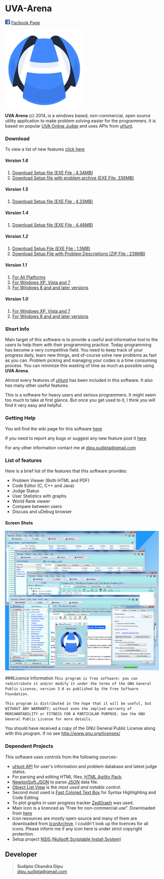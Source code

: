 # UVA-Arena   

![Facebook Icon](https://raw.githubusercontent.com/dipu-bd/UVA-Arena/master/Images/facebook.png) [Facbook Page](https://www.facebook.com/uvaarena?ref=github)     
   
[![UVA Arena Icon](https://raw.githubusercontent.com/dipu-bd/UVA-Arena/master/Images/Main.png)](https://raw.githubusercontent.com/dipu-bd/UVA-Arena/master/Images/Main.png)    

**UVA Arena** (c) 2014, is a windows based, non-commercial, open source utility application to make problem solving easier for the programmers. It is based on popular [UVA Online Judge](http://uva.onlinejudge.org/) and uses APIs from [uHunt](http://uhunt.felix-halim.net/).        
 
### Download  
To view a list of new features [click here](https://github.com/dipu-bd/UVA-Arena/wiki/What's-New)        

##### Version 1.6
1. [Download Setup file (EXE File : 4.34MB)](http://www.mediafire.com/download/kh7he74cceuxu3j/UVA_Arena_1.6.1.exe)     
2. [Download Setup file with problem archive (EXE File: 336MB)](http://www.mediafire.com/download/c3zi0zz7e18c98l/UVA_Arena_1.6_archive.exe) 

##### Version 1.5   
1. [Download Setup file (EXE File : 4.33MB)](https://github.com/dipu-bd/UVA-Arena/blob/master/Setup/Windows/UVA_Arena_1.5_x86_win.exe?raw=true)     

##### Version 1.4   
1. [Download Setup file (EXE File : 4.48MB)](https://github.com/dipu-bd/UVA-Arena/blob/master/Setup/Windows/UVA_Arena_1.4_x86_win.exe?raw=true)     

##### Version 1.2
1. [Download Setup File (EXE File : 1.5MB)](https://github.com/dipu-bd/UVA-Arena/blob/master/Setup/Windows/UVA%20Arena%201.2.exe?raw=true)     
2. [Download Setup File with Problem Descriptions (ZIP File : 238MB)](http://sourceforge.net/projects/uvaarena/files/UVA%20Arena%201.2/UVA%20Arena%201.2%20full.zip/download)     

##### Version 1.1
1. [For All Platforms](https://github.com/dipu-bd/UVA-Arena/blob/master/Setup/Windows/UVA%20Arena%201.1.exe?raw=true)     
2. [For Windows XP, Vista and 7](https://github.com/dipu-bd/UVA-Arena/blob/master/Setup/Net_2.0/UVA%20Arena%201.1.exe?raw=true)     
3. [For Windows 8 and and later versions](https://github.com/dipu-bd/UVA-Arena/blob/master/Setup/Net_4.5/UVA%20Arena%201.1.exe?raw=true)     
     
##### Version 1.0  
1. [For Windows XP, Vista and 7](https://github.com/dipu-bd/UVA-Arena/blob/master/Setup/Net_2.0/UVA%20Arena%201.0.exe?raw=true)     
2. [For Windows 8 and and later versions](https://github.com/dipu-bd/UVA-Arena/blob/master/Setup/Net_4.5/UVA%20Arena%201.0.exe?raw=true)  
      
	  
### Short Info
Main target of this software is to provide a useful and informative tool to the users to help them with their programming practice. Today programming has become a very competitive field. You need to keep track of your progress daily, learn new things, and of-course solve new problems as fast as you can. Problem picking and managing your codes is a time consuming process. You can minimize this wasting of time as much as possible using **UVA Arena**.  

Almost every features of [uHunt](http://uhunt.felix-halim.net/) has been included in this software. It also has many other useful features.   

This is a software for heavy users and serious programmers. It might seem too much to take at first glance. But once you get used to it, I think you will find it very easy and helpful.  

### Getting Help
You will find the wiki page for this software [here](https://github.com/dipu-bd/UVA-Arena/wiki)  

If you need to report any bugs or suggest any new feature post it [here](https://github.com/dipu-bd/UVA-Arena/issues)  

For any other information contact me at <dipu.sudipta@gmail.com>  

### List of features 
Here is a brief list of the features that this software provides:    
* Problem Viewer (Both HTML and PDF)
* Code Editor (C, C++ and Java)
* Judge Status
* User Statistics with graphs
* World Rank viewer
* Compare between users
* Discuss and uDebug browser  

#### Screen Shots 
[![Whole](https://raw.githubusercontent.com/dipu-bd/UVA-Arena/master/Images/wiki/_all_.png)](https://raw.githubusercontent.com/dipu-bd/UVA-Arena/master/Images/wiki/_all_.png)  

###Licence Information
`This program is free software: you can redistribute it and/or modify it under the terms of the GNU General Public License, version 3.0 as published by the Free Software Foundation.`  

`This program is distributed in the hope that it will be useful, but WITHOUT ANY WARRANTY; without even the implied warranty of MERCHANTABILITY or FITNESS FOR A PARTICULAR PURPOSE. See the GNU General Public License for more details.`  

You should have received a copy of the GNU General Public License along with this program. If no see <http://www.gnu.org/licenses/>   

### Dependent Projects  
This software uses controls from the following sources-  
* [uHunt API](http://uhunt.felix-halim.net/api) for user's information and problem database and latest judge status. 
* For parsing and editing HTML files, [HTML Agility Pack](http://htmlagilitypack.codeplex.com/). 
* [NewtonSoft.JSON](http://james.newtonking.com/json) to parse [JSON](http://en.wikipedia.org/wiki/JSON) data file. 
* [Object List View](http://objectlistview.sourceforge.net/cs/index.html) is the _most used and notable control_. 
* Second most used is [Fast Colored Text Box](https://github.com/PavelTorgashov/FastColoredTextBox) for Syntax Highlighting and Code Editing.  
* To plot graphs in user progress tracker [ZedGraph](http://sourceforge.net/projects/zedgraph/) was used.  
* Main icon is a licenced as "Free for non-commercial use". Downloaded from [here](http://www.iconarchive.com/show/stark-icons-by-fruityth1ng/Applications-icon.html)  
* Icon resources are mostly open-source and many of them are downloaded from [IconArchive](http://www.iconarchive.com/). I couldn't look up the licences for all icons. Please inform me if any icon here is under strict copyright protection.
* Setup project [NSIS (Nullsoft Scriptable Install System)](http://nsis.sourceforge.net/Main_Page)

## Developer  
> __Sudipto Chandra Dipu__  
> <dipu.sudipta@gmail.com> 
